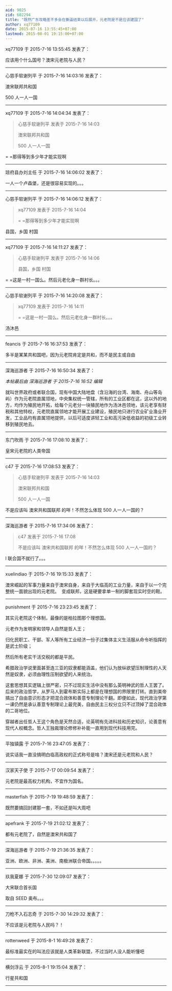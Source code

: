 ```yaml
---
aid: 9025
zid: 602294
title: "既然广东攻略差不多会在撕逼结束以后展开，元老院是不是应该建国了"
author: xq77109
date: 2015-07-16 13:55:45+07:00
lastmod: 2015-08-01 19:15:00+07:00
---
```


xq77109 于 2015-7-16 13:55:45 发表了：

应该用个什么国号？澳宋元老院与人民？

---

心慈手软谢列平 于 2015-7-16 14:03:16 发表了：

澳宋联邦共和国

500 人一人一国

---

xq77109 于 2015-7-16 14:04:34 发表了：

> 心慈手软谢列平 发表于 2015-7-16 14:03
>
> 澳宋联邦共和国
>
> 500 人一人一国

= =那得等到多少年才能实现啊

---

琼府县办刘主任 于 2015-7-16 14:06:02 发表了：

一人一个卢森堡，还是很容易实现的。。。

---

心慈手软谢列平 于 2015-7-16 14:06:12 发表了：

> xq77109 发表于 2015-7-16 14:04
>
> = =那得等到多少年才能实现啊

县国，乡国 村国

---

xq77109 于 2015-7-16 14:11:27 发表了：

> 心慈手软谢列平 发表于 2015-7-16 14:06
>
> 县国，乡国 村国

= =这是一村一国么。然后元老化身一群村长。。。

---

心慈手软谢列平 于 2015-7-16 14:20:08 发表了：

> xq77109 发表于 2015-7-16 14:11
>
> = =这是一村一国么。然后元老化身一群村长。。。

汤沐邑

---

feancis 于 2015-7-16 16:37:53 发表了：

多半是某某共和国吧，因为元老院肯定是共和，而不是民主或自由

---

深海巡游者 于 2015-7-16 16:50:34 发表了：

_本帖最后由 深海巡游者 于 2015-7-16 16:52 编辑_

就叫世界政府或者联合国，现有中国大陆地盘（含沿海的台湾、海南、舟山等岛屿）作为元老院直属领地，中央集权统一管辖，所有的工业区都在这，这以外的地方，均作为殖民地开拓，给每个元老分一块殖民地作为汤沐邑领地，该元老享有财税和其他特权，元老院直属领地才能开展工业建设，殖民地只进行农业矿业渔业开发，工业品均有直属领地提供，以后可适度讲轻工业和高污染低收益的初级工业转移到殖民地去。

---

东门吹雨 于 2015-7-16 17:08:10 发表了：

皇宋元老院的人类帝国

---

c47 于 2015-7-16 17:08:53 发表了：

> 心慈手软谢列平 发表于 2015-7-16 14:03
>
> 澳宋联邦共和国
>
> 500 人一人一国

不是应该叫 澳宋共和国联邦 的咩！不然怎么体现 500 人一人一国的？

---

深海巡游者 于 2015-7-16 17:34:06 发表了：

> c47 发表于 2015-7-16 17:08
>
> 不是应该叫 澳宋共和国联邦 的咩！不然怎么体现 500 人一人一国的？

l 联合国不就行了。。。

---

xuelindiao 于 2015-7-16 19:15:33 发表了：

澳宋崛起的军事力量来自于澳宋自身，来自于大临高的工业力量，来自于以一个完整统一面貌出现的元老院。&nbsp;&nbsp;变成联邦，这是硬要拿单一制的脚套现实时空的鞋。

---

punishment 于 2015-7-16 23:23:45 发表了：

其实元老院这个体制，最像的是柏拉图那个理想国。

元老作为发明家和领导人自然是哲人王；

归化民职工、干部、军人等所有工业经济一份子过集体主义生活服从命令听指挥的是武士阶级；

然后所有老实干活交税的都是平民。

希腊政治学说里面甚至连三亚的奴隶都能涵盖，他们认为放纵欲望压制理性的人天然是奴隶，必须由理性压制欲望的人来统治。

这套思想其实逻辑上很严密，只不过现实生活中没有那么英明神武的哲人王罢了。后来的政治哲学，从罗马人到霍布斯实际上都是在理想国的界限里打转。直到美帝搞出了自由意识形态才把混合政体和善意专制理论干翻。即便如此，现代政治学第一课仍然是承认善意专制理论上最完美，自由民主三权分立只不过顶掉了混合政体的二哥地位。

穿越者出任哲人王这个角色是天然合适，论英明有先进科技和历史知识，论善意有现代人权概念。哲人王独裁理论修修补补能一直用到现代科技用完。

---

平独镇露 于 2015-7-16 23:47:05 发表了：

说实话我一直没搞明白临高政权的正式称号是啥？澳宋还是元老院和人民？

---

汉家天子使 于 2015-7-17 00:09:54 发表了：

元老院是最高权力机构，不宜作为国名。

---

masterfish 于 2015-7-19 19:48:59 发表了：

既然要搞回封建那一套，不如还是叫大周吧

---

apefrank 于 2015-7-19 21:02:12 发表了：

都有元老院了，自然是澳宋共和国了

---

深海巡游者 于 2015-7-19 21:36:35 发表了：

亚洲、欧洲、非洲、美洲、南极洲联合帝国。。。。。

---

玖我夏娜 于 2015-7-30 12:09:07 发表了：

大宋联合首长国

取自 SEED 奥布。。。

---

刀枪不入石志奇 于 2015-7-30 14:29:32 发表了：

不应该是元老院与人民吗？！

---

rottenweed 于 2015-8-1 16:49:28 发表了：

最标准最实在的叫法应该就是人类革新联盟，不过当时人没人能听懂吧

---

横剑浮云 于 2015-8-1 19:15:04 发表了：

行星共和国

---
